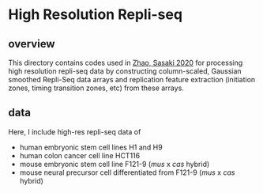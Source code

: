 # High Resolution Repli-seq
## overview
This directory contains codes used in [Zhao, Sasaki 2020](https://genomebiology.biomedcentral.com/articles/10.1186/s13059-020-01983-8) for processing high resolution repli-seq data by constructing column-scaled, Gaussian smoothed Repli-Seq data arrays and replication feature extraction (initiation zones, timing transition zones, etc) from these arrays. 
## data
Here, I include high-res repli-seq data of 
- human embryonic stem cell lines H1 and H9
- human colon cancer cell line HCT116 
- mouse embryonic stem cell line F121-9 (*mus* x *cas* hybrid)
- mouse neural precursor cell differentiated from F121-9 (*mus* x *cas* hybrid)
